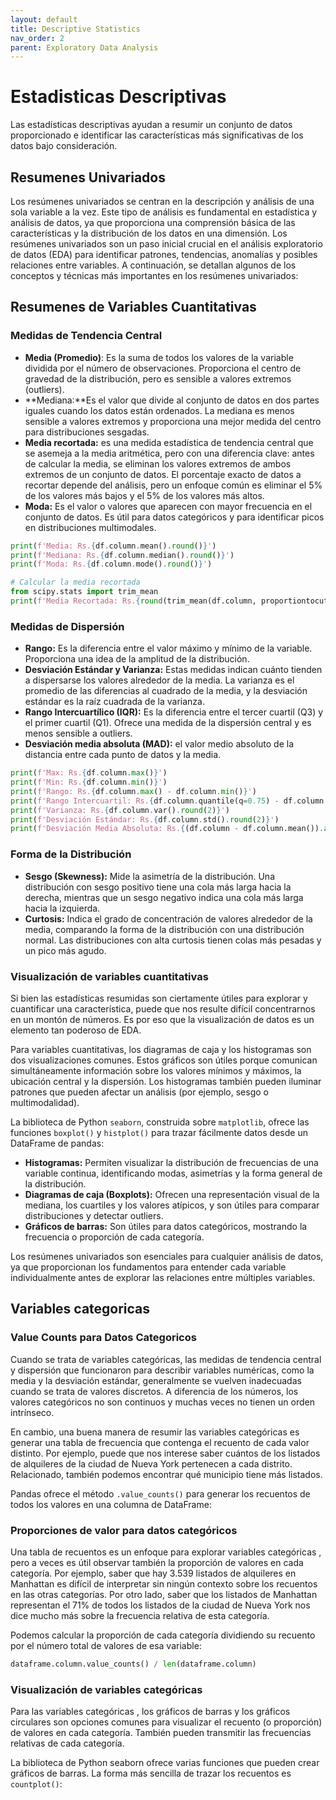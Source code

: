 ```yaml
---
layout: default
title: Descriptive Statistics
nav_order: 2
parent: Exploratory Data Analysis
---
```


# Estadisticas Descriptivas

Las estadísticas descriptivas ayudan a resumir un conjunto de datos proporcionado e identificar las características más significativas de los datos bajo consideración. 


## Resumenes Univariados

Los resúmenes univariados se centran en la descripción y análisis de una sola variable a la vez. Este tipo de análisis es fundamental en estadística y análisis de datos, ya que proporciona una comprensión básica de las características y la distribución de los datos en una dimensión. Los resúmenes univariados son un paso inicial crucial en el análisis exploratorio de datos (EDA) para identificar patrones, tendencias, anomalías y posibles relaciones entre variables. A continuación, se detallan algunos de los conceptos y técnicas más importantes en los resúmenes univariados:

## Resumenes de Variables Cuantitativas 
### Medidas de Tendencia Central
* **Media (Promedio)**: Es la suma de todos los valores de la variable dividida por el número de observaciones. Proporciona el centro de gravedad de la distribución, pero es sensible a valores extremos (outliers).
* **Mediana:**Es el valor que divide al conjunto de datos en dos partes iguales cuando los datos están ordenados. La mediana es menos sensible a valores extremos y proporciona una mejor medida del centro para distribuciones sesgadas.
* **Media recortada:**  es una medida estadística de tendencia central que se asemeja a la media aritmética, pero con una diferencia clave: antes de calcular la media, se eliminan los valores extremos de ambos extremos de un conjunto de datos. El porcentaje exacto de datos a recortar depende del análisis, pero un enfoque común es eliminar el 5% de los valores más bajos y el 5% de los valores más altos.
* **Moda:** Es el valor o valores que aparecen con mayor frecuencia en el conjunto de datos. Es útil para datos categóricos y para identificar picos en distribuciones multimodales.

```python
print(f'Media: Rs.{df.column.mean().round()}')
print(f'Mediana: Rs.{df.column.median().round()}')
print(f'Moda: Rs.{df.column.mode().round()}')

# Calcular la media recortada
from scipy.stats import trim_mean
print(f'Media Recortada: Rs.{round(trim_mean(df.column, proportiontocut=0.1), 2)}')
```

### Medidas de Dispersión

* **Rango:** Es la diferencia entre el valor máximo y mínimo de la variable. Proporciona una idea de la amplitud de la distribución.
* **Desviación Estándar y Varianza:** Estas medidas indican cuánto tienden a dispersarse los valores alrededor de la media. La varianza es el promedio de las diferencias al cuadrado de la media, y la desviación estándar es la raíz cuadrada de la varianza.
* **Rango Intercuartílico (IQR):** Es la diferencia entre el tercer cuartil (Q3) y el primer cuartil (Q1). Ofrece una medida de la dispersión central y es menos sensible a outliers.
* **Desviación media absoluta (MAD):** el valor medio absoluto de la distancia entre cada punto de datos y la media.

```python
print(f'Max: Rs.{df.column.max()}')
print(f'Min: Rs.{df.column.min()}')
print(f'Rango: Rs.{df.column.max() - df.column.min()}')
print(f'Rango Intercuartil: Rs.{df.column.quantile(q=0.75) - df.column.quantile(q=0.25)}')
print(f'Varianza: Rs.{df.column.var().round(2)}')
print(f'Desviación Estándar: Rs.{df.column.std().round(2)}')
print(f'Desviación Media Absoluta: Rs.{(df.column - df.column.mean()).abs().mean().round(2)}')
```

### Forma de la Distribución
* **Sesgo (Skewness):** Mide la asimetría de la distribución. Una distribución con sesgo positivo tiene una cola más larga hacia la derecha, mientras que un sesgo negativo indica una cola más larga hacia la izquierda.
* **Curtosis:** Indica el grado de concentración de valores alrededor de la media, comparando la forma de la distribución con una distribución normal. Las distribuciones con alta curtosis tienen colas más pesadas y un pico más agudo.

### Visualización de variables cuantitativas
Si bien las estadísticas resumidas son ciertamente útiles para explorar y cuantificar una característica, puede que nos resulte difícil concentrarnos en un montón de números. Es por eso que la visualización de datos es un elemento tan poderoso de EDA.

Para variables cuantitativas, los diagramas de caja y los histogramas son dos visualizaciones comunes. Estos gráficos son útiles porque comunican simultáneamente información sobre los valores mínimos y máximos, la ubicación central y la dispersión. Los histogramas también pueden iluminar patrones que pueden afectar un análisis (por ejemplo, sesgo o multimodalidad).

La biblioteca de Python `seaborn`, construida sobre `matplotlib`, ofrece las funciones `boxplot()` y `histplot()` para trazar fácilmente datos desde un DataFrame de pandas:

* **Histogramas:** Permiten visualizar la distribución de frecuencias de una variable continua, identificando modas, asimetrías y la forma general de la distribución.
* **Diagramas de caja (Boxplots):** Ofrecen una representación visual de la mediana, los cuartiles y los valores atípicos, y son útiles para comparar distribuciones y detectar outliers.
* **Gráficos de barras:** Son útiles para datos categóricos, mostrando la frecuencia o proporción de cada categoría.

Los resúmenes univariados son esenciales para cualquier análisis de datos, ya que proporcionan los fundamentos para entender cada variable individualmente antes de explorar las relaciones entre múltiples variables.

## Variables categoricas

### Value Counts para Datos Categoricos
Cuando se trata de variables categóricas, las medidas de tendencia central y dispersión que funcionaron para describir variables numéricas, como la media y la desviación estándar, generalmente se vuelven inadecuadas cuando se trata de valores discretos. A diferencia de los números, los valores categóricos no son continuos y muchas veces no tienen un orden intrínseco.

En cambio, una buena manera de resumir las variables categóricas es generar una tabla de frecuencia que contenga el recuento de cada valor distinto. Por ejemplo, puede que nos interese saber cuántos de los listados de alquileres de la ciudad de Nueva York pertenecen a cada distrito. Relacionado, también podemos encontrar qué municipio tiene más listados.

Pandas ofrece el método `.value_counts()` para generar los recuentos de todos los valores en una columna de DataFrame:

### Proporciones de valor para datos categóricos

Una tabla de recuentos es un enfoque para explorar variables categóricas , pero a veces es útil observar también la proporción de valores en cada categoría. Por ejemplo, saber que hay 3.539 listados de alquileres en Manhattan es difícil de interpretar sin ningún contexto sobre los recuentos en las otras categorías. Por otro lado, saber que los listados de Manhattan representan el 71% de todos los listados de la ciudad de Nueva York nos dice mucho más sobre la frecuencia relativa de esta categoría.

Podemos calcular la proporción de cada categoría dividiendo su recuento por el número total de valores de esa variable:

```python
dataframe.column.value_counts() / len(dataframe.column)
```

### Visualización de variables categóricas
Para las variables categóricas , los gráficos de barras y los gráficos circulares son opciones comunes para visualizar el recuento (o proporción) de valores en cada categoría. También pueden transmitir las frecuencias relativas de cada categoría.

La biblioteca de Python seaborn ofrece varias funciones que pueden crear gráficos de barras. La forma más sencilla de trazar los recuentos es `countplot()`:
